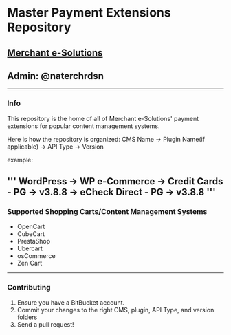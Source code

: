 # Master Payment Extensions Repository 
## [Merchant e-Solutions](http://merchante-solutions.com)
## Admin: @naterchrdsn

----

### Info

This repository is the home of all of Merchant e-Solutions' payment extensions for popular content management systems.

Here is how the repository is organized:
CMS Name -> Plugin Name(if applicable) -> API Type -> Version

example:

'''
WordPress
     -> WP e-Commerce
               -> Credit Cards - PG -> v3.8.8
               -> eCheck Direct - PG -> v3.8.8
'''
----

### Supported Shopping Carts/Content Management Systems

* OpenCart
* CubeCart
* PrestaShop
* Ubercart
* osCommerce
* Zen Cart

----

### Contributing

1. Ensure you have a BitBucket account.
2. Commit your changes to the right CMS, plugin, API Type, and version folders
3. Send a pull request!